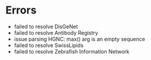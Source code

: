 # Errors

- failed to resolve DisGeNet
- failed to resolve Antibody Registry
- issue parsing HGNC: max() arg is an empty sequence
- failed to resolve SwissLipids
- failed to resolve Zebrafish Information Network